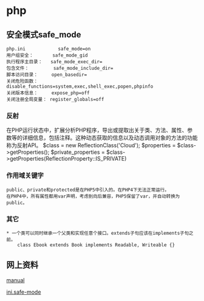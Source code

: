 php
=======



## 安全模式safe_mode
    php.ini            safe_mode=on
    用户组安全：       safe_mode_gid
    执行程序主目录：   safe_mode_exec_dir=
    包含文件：         safe_mode_include_dir=
    脚本访问目录：     open_basedir=
    关闭危险函数：     disable_functions=system,exec,shell_exec,popen,phpinfo
    关闭版本信息：     expose_php=off
    关闭注册全局变量： register_globals=off

### 反射
   在PHP运行状态中，扩展分析PHP程序，导出或提取出关于类、方法、属性、参数等的详细信息，包括注释。这种动态获取的信息以及动态调用对象的方法的功能称为反射API。
   $class = new ReflectionClass('Cloud');
   $properties = $class->getProperties();
   $private_properties = $class->getProperties(ReflectionProperty::IS_PRIVATE)

### 作用域关键字
    public、private和protected是在PHP5中引入的。在PHP4下无法正常运行。
    在PHP4中，所有属性都用var声明，考虑到向后兼容，PHP5保留了var，并自动转换为public。

### 其它
    * 一个类可以同时继承一个父类和实现任意个接口。extends子句应该在implements子句之前。
        class Ebook extends Book implements Readable, Writeable {}

## 网上资料

[manual](http://www.php.net/manual/zh/ "manual")

[ini.safe-mode](http://www.php.net/manual/en/ini.sect.safe-mode.php#ini.safe-mode "ini.safe-mode")
